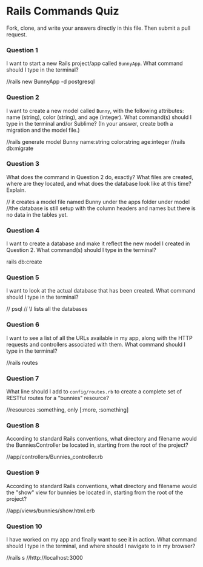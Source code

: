 # Rails Commands Quiz

Fork, clone, and write your answers directly in this file. Then submit a pull request.

### Question 1

I want to start a new Rails project/app called `BunnyApp`. What command should I type in the terminal?

//rails new BunnyApp -d postgresql

### Question 2

I want to create a new model called `Bunny`, with the following attributes: name (string), color (string), and age (integer). What command(s) should I type in the terminal and/or Sublime? (In your answer, create both a migration and the model file.)

//rails generate model Bunny name:string color:string age:integer
//rails db:migrate

### Question 3

What does the command in Question 2 do, exactly? What files are created, where are they located, and what does the database look like at this time? Explain.

// it creates a model file named Bunny under the apps folder under model
//the database is still setup with the column headers and names but there is no data in the tables yet.

### Question 4

I want to create a database and make it reflect the new model I created in Question 2. What command(s) should I type in the terminal?

rails db:create

### Question 5

I want to look at the actual database that has been created. What command should I type in the terminal?

// psql
// \l lists all the databases

### Question 6

I want to see a list of all the URLs available in my app, along with the HTTP requests and controllers associated with them. What command should I type in the terminal?

//rails routes

### Question 7

What line should I add to `config/routes.rb` to create a complete set of RESTful routes for a "bunnies" resource?

//resources :something, only [:more, :something]

### Question 8

According to standard Rails conventions, what directory and filename would the BunniesController be located in, starting from the root of the project?

//app/controllers/Bunnies_controller.rb

### Question 9

According to standard Rails conventions, what directory and filename would the "show" view for bunnies be located in, starting from the root of the project?

//app/views/bunnies/show.html.erb

### Question 10

I have worked on my app and finally want to see it in action. What command should I type in the terminal, and where should I navigate to in my browser?

//rails s
//http://localhost:3000
